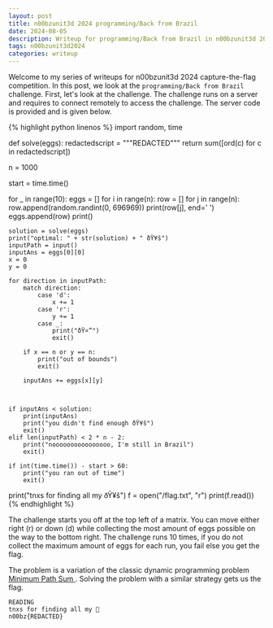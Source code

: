```yaml
---
layout: post
title: n00bzunit3d 2024 programming/Back from Brazil
date: 2024-08-05 
description: Writeup for programming/Back from Brazil in n00bzunit3d 2024
tags: n00bzunit3d2024
categories: writeup
---
```

Welcome to my series of writeups for n00bzunit3d 2024 capture-the-flag competition. In this post, we look at the `programming/Back from Brazil` challenge. First, let's look at the challenge. The challenge runs on a server and requires to connect remotely to access the challenge. The server code is provided and is given below.


{% highlight python linenos %}
import random, time

def solve(eggs):
    redactedscript = """REDACTED"""
    return sum([ord(c) for c in redactedscript])

n = 1000

start = time.time()

for _ in range(10):
    eggs = []
    for i in range(n):
        row = []
        for j in range(n):
            row.append(random.randint(0, 696969))
            print(row[j], end=' ')
        eggs.append(row)
        print()

    solution = solve(eggs)
    print("optimal: " + str(solution) + " ðŸ¥š")
    inputPath = input()
    inputAns = eggs[0][0]
    x = 0
    y = 0

    for direction in inputPath:
        match direction:
            case 'd':
                x += 1
            case 'r':
                y += 1
            case _:
                print("ðŸ¤”")
                exit()

        if x == n or y == n:
            print("out of bounds")
            exit()

        inputAns += eggs[x][y]



    if inputAns < solution:
        print(inputAns)
        print("you didn't find enough ðŸ¥š")
        exit()
    elif len(inputPath) < 2 * n - 2:
        print("noooooooooooooooo, I'm still in Brazil")
        exit()

    if int(time.time()) - start > 60:
        print("you ran out of time")
        exit()

print("tnxs for finding all my ðŸ¥š")
f = open("/flag.txt", "r")
print(f.read())
{% endhighlight %}

The challenge starts you off at the top left of a matrix. You can move either right (r) or down (d) while collecting the most amount of eggs possible on the way to the bottom right. The challenge runs 10 times, if you do not collect the maximum amount of eggs for each run, you fail else you get the flag.

The problem is a variation of the classic dynamic programming problem <a href="https://leetcode.com/problems/minimum-path-sum/"> Minimum Path Sum </a>. Solving the problem with a similar strategy gets us the flag.

```
READING
tnxs for finding all my 🥚
n00bz{REDACTED}
```